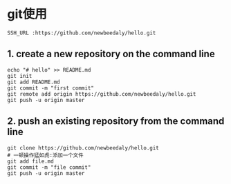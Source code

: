 # git使用

	SSH_URL :https://github.com/newbeedaly/hello.git

## 1. create a new repository on the command line

	echo "# hello" >> README.md
	git init
	git add README.md
	git commit -m "first commit"
	git remote add origin https://github.com/newbeedaly/hello.git
	git push -u origin master

## 2. push an existing repository from the command line
	 
	git clone https://github.com/newbeedaly/hello.git
	# 一顿操作猛如虎:添加一个文件
	git add file.md
	git commit -m "file commit"
	git push -u origin master